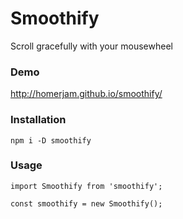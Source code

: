# Smoothify

Scroll gracefully with your mousewheel

### Demo

http://homerjam.github.io/smoothify/

### Installation

```
npm i -D smoothify
```

### Usage

```
import Smoothify from 'smoothify';

const smoothify = new Smoothify();
```
